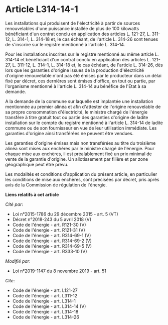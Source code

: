 # Article L314-14-1

Les installations qui produisent de l'électricité à partir de sources renouvelables d'une puissance installée de plus de 100
kilowatts bénéficiant d'un contrat conclu en application des articles L. 121-27, L. 311-12, L. 314-1, L. 314-18 et, le cas
échéant, de l'article L. 314-26 sont tenues de s'inscrire sur le registre mentionné à l'article L. 314-14.

Pour les installations inscrites sur le registre mentionné au même article L. 314-14 et bénéficiant d'un contrat conclu en
application des articles L. 121-27, L. 311-12, L. 314-1, L. 314-18 et, le cas échéant, de l'article L. 314-26, dès lors que
les garanties d'origine issues de la production d'électricité d'origine renouvelable n'ont pas été émises par le producteur
dans un délai fixé par décret, ces dernières sont émises d'office, en tout ou partie, par l'organisme mentionné à l'article
L. 314-14 au bénéfice de l'Etat à sa demande.

A la demande de la commune sur laquelle est implantée une installation mentionnée au premier alinéa et afin d'attester de
l'origine renouvelable de sa propre consommation d'électricité, le ministre chargé de l'énergie transfère à titre gratuit
tout ou partie des garanties d'origine de ladite installation sur le compte du registre mentionné à l'article L. 314-14 de
ladite commune ou de son fournisseur en vue de leur utilisation immédiate. Les garanties d'origine ainsi transférées ne
peuvent être vendues.

Les garanties d'origine émises mais non transférées au titre du troisième alinéa sont mises aux enchères par le ministre
chargé de l'énergie. Pour chaque mise aux enchères, il est préalablement fixé un prix minimal de vente de la garantie
d'origine. Un allotissement par filière et par zone géographique peut être prévu.

Les modalités et conditions d'application du présent article, en particulier les conditions de mise aux enchères, sont
précisées par décret, pris après avis de la Commission de régulation de l'énergie.

**Liens relatifs à cet article**

_Cité par_:

  - Loi n°2015-1786 du 29 décembre 2015 - art. 5 (VT)
  - Décret n°2018-243 du 5 avril 2018 (V)
  - Code de l'énergie - art. R121-30 (V)
  - Code de l'énergie - art. R121-31 (V)
  - Code de l'énergie - art. R314-69-1 (V)
  - Code de l'énergie - art. R314-69-2 (V)
  - Code de l'énergie - art. R314-69-5 (V)
  - Code de l'énergie - art. R333-10 (V)

_Modifié par_:

  - Loi n°2019-1147 du 8 novembre 2019 - art. 51

_Cite_:

  - Code de l'énergie - art. L121-27
  - Code de l'énergie - art. L311-12
  - Code de l'énergie - art. L314-1
  - Code de l'énergie - art. L314-14 (V)
  - Code de l'énergie - art. L314-18
  - Code de l'énergie - art. L314-26
